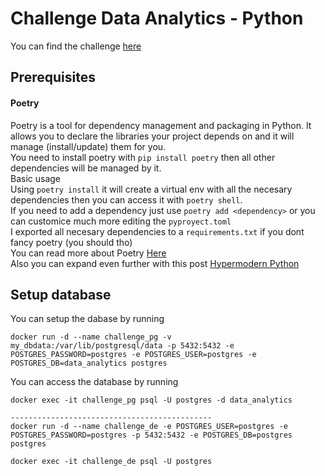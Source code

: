 # Challenge Data Analytics - Python

You can find the challenge [here](challenge.md)

## Prerequisites 
#### Poetry
Poetry is a tool for dependency management and packaging in Python. It allows you to declare the libraries your project depends on and it will manage (install/update) them for you.<br>
You need to install poetry with `pip install poetry` then all other dependencies will be managed by it.<br>
Basic usage<br>
Using `poetry install` it will create a virtual env with all the necesary dependencies then you can access it with `poetry shell`.<br>
If you need to add a dependency just use `poetry add <dependency>` or you can customice much more editing the `pyproyect.toml`<br>
I exported all necesary dependencies to a `requirements.txt` if you dont fancy poetry (you should tho)<br>
You can read more about Poetry [Here](https://python-poetry.org/docs/)<br>
Also you can expand even further with this post [Hypermodern Python](https://cjolowicz.github.io/posts/hypermodern-python-01-setup/)<br>


## Setup database
You can setup the dabase by running
```
docker run -d --name challenge_pg -v my_dbdata:/var/lib/postgresql/data -p 5432:5432 -e POSTGRES_PASSWORD=postgres -e POSTGRES_USER=postgres -e POSTGRES_DB=data_analytics postgres
```
You can access the database by running
```
docker exec -it challenge_pg psql -U postgres -d data_analytics

---------------------------------------------
docker run -d --name challenge_de -e POSTGRES_USER=postgres -e POSTGRES_PASSWORD=postgres -p 5432:5432 -e POSTGRES_DB=postgres postgres

docker exec -it challenge_de psql -U postgres

